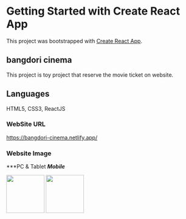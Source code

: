# Getting Started with Create React App

This project was bootstrapped with [Create React App](https://github.com/facebook/create-react-app).

## bangdori cinema

This project is toy project that reserve the movie ticket on website.

## Languages

HTML5, CSS3, ReactJS

### WebSite URL
https://bangdori-cinema.netlify.app/


### Website Image

***PC & Tablet            ***Mobile***

<img src="https://user-images.githubusercontent.com/44726494/212469740-f9536dd0-f187-46c2-b6ba-ad73174cdf91.png" width="100" height="100">
<img src="https://user-images.githubusercontent.com/44726494/212469748-c2dd576b-7f22-46dc-9c19-48eb0634c9ba.png" width="100" height="100">
